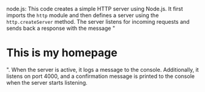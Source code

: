 node.js:
This code creates a simple HTTP server using Node.js. It first imports the `http` module and then defines a server using the `http.createServer` method. The server listens for incoming requests and sends back a response with the message "<h1>This is my homepage</h1>". When the server is active, it logs a message to the console. Additionally, it listens on port 4000, and a confirmation message is printed to the console when the server starts listening.
